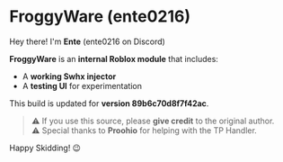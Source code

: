 # FroggyWare (ente0216)

Hey there! I'm **Ente** (ente0216 on Discord) 

**FroggyWare** is an **internal Roblox module** that includes:  
- A **working Swhx injector**  
- A **testing UI** for experimentation  

This build is updated for **version 89b6c70d8f7f42ac**.  

> ⚠️ If you use this source, please **give credit** to the original author.  
> ⚠️ Special thanks to **Proohio** for helping with the TP Handler.  

Happy Skidding! 😉
